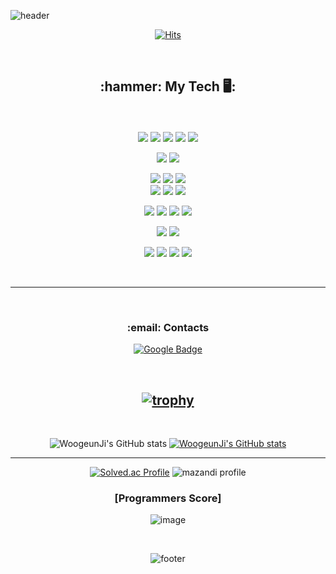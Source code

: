 ![header](https://capsule-render.vercel.app/api?type=waving&color=gradient&height=330&section=header&text=UGeunJi&fontSize=75&fontColor=F5F5DC)<br>

<!DOCTYPE html>
<html lang = "en">
<head>
    <div align = "center">
        
[![Hits](https://hits.seeyoufarm.com/api/count/incr/badge.svg?url=https%3A%2F%2Fgithub.com%2FWoogeun-Ji%2Fhit-counter&count_bg=%235EB6C8&title_bg=%23E3CBCB&icon=&icon_color=%23ACE6E6&title=hits&edge_flat=false)](https://hits.seeyoufarm.com)
        
<br>
<!-- badge  https://simpleicons.org/ -->
        
<h2>:hammer: My Tech 🖥️: </h2><br><br>
<a href="https://pytorch.org/" target="_blank"><img src="https://img.shields.io/badge/Pytorch-EE4C2C?style=flat&logo=Pytorch&logoColor=white"/></a>
<a href="https://www.tensorflow.org/?hl=ko" target="_blank"><img src="https://img.shields.io/badge/Tensorflow-FF6F00?style=flat&logo=Tensorflow&logoColor=white"/></a>
<a href="https://keras.io/" target="_blank"><img src="https://img.shields.io/badge/Keras-D00000?style=flat&logo=Keras&logoColor="/></a>
<a href="https://www.python.org/" target="_blank"><img src="https://img.shields.io/badge/Python-3776AB?style=flat&logo=Python&logoColor=white"/></a>
<a href="https://opencv.org/" target="_blank"><img src="https://img.shields.io/badge/OpenCV-5C3EE8?style=flat&logo=OpenCV&logoColor=white"/></a><br>
        
<a href="https://www.mysql.com/" target="_blank"><img src="https://img.shields.io/badge/MySQL-4479A1?style=flat&logo=MySQL&logoColor=white"/></a>
<a href="https://en.cppreference.com/" target="_blank"><img src="https://img.shields.io/badge/C-A8B9CC?style=flat&logo=C&logoColor=white"/></a><br>
        
<a href="https://developer.mozilla.org/ko/docs/Learn/HTML/Introduction_to_HTML/Getting_started" target="_blank"><img src="https://img.shields.io/badge/HTML5-E34F26?style=flat&logo=HTML5&logoColor=white"/></a> 
<a href="https://developer.mozilla.org/ko/docs/Learn/Getting_started_with_the_web/CSS_basics" target="_blank"><img src="https://img.shields.io/badge/CSS3-1572B6?style=flat&logo=CSS3&logoColor=white"/></a> 
<a href="https://developer.mozilla.org/ko/docs/Web/JavaScript" target="_blank"><img src="https://img.shields.io/badge/JavaScript-F7DF1E?style=flat&logo=JavaScript&logoColor=white"/></a>  
<a href="https://getbootstrap.com/" target="_blank"><img src="https://img.shields.io/badge/Bootstrap-7952B3?style=flat&logo=Bootstrap&logoColor=white"/></a>
<a href="https://streamlit.io/" target="_blank"><img src="https://img.shields.io/badge/Streamlit-FF4B4B?style=flat&logo=Streamlit&logoColor=white"/></a>
<a href="https://streamlit.io/" target="_blank"><img src="https://img.shields.io/badge/Django-092E20?style=flat&logo=Django&logoColor=white"/></a><br>
        
<a href="https://code.visualstudio.com/" target="_blank"><img src="https://img.shields.io/badge/Visualstudiocode-007ACC?style=flat&logo=Visualstudiocode&logoColor=white"/></a>
<a href="https://jupyter.org/" target="_blank"><img src="https://img.shields.io/badge/Jupyter-F37626?style=flat&logo=Jupyter&logoColor=white"/></a>
<a href="https://code.visualstudio.com/" target="_blank"><img src="https://img.shields.io/badge/Googlecolab-F9AB00?style=flat&logo=Googlecolab&logoColor=white"/></a>
<a href="https://www.jetbrains.com/ko-kr/pycharm/" target="_blank"><img src="https://img.shields.io/badge/Pycharm-000000?style=flat&logo=Pycharm&logoColor=white"/></a><br>
        
<a href="https://www.autodesk.co.kr/campaigns/best-selling-cad-software?mktvar002=5019315|SEM|19327363339|148201729321|kwd-129823800&utm_source=GGL&utm_medium=SEM&utm_campaign=GGL_ACAD_AutoCAD_APAC_KR_Trials_SEM_COM_NA_EX_0009_5019315&utm_id=5019315&utm_term=kwd-129823800&mkwid=s|pcrid|642238092419|pkw|catia|pmt|e|pdv|c|slid||pgrid|148201729321|ptaid|kwd-129823800|pid|&utm_medium=cpc&utm_source=google&utm_campaign=&utm_term=catia&utm_content=s|pcrid|642238092419|pkw|catia|pmt|e|pdv|c|slid||pgrid|148201729321|ptaid|kwd-129823800|&gclid=CjwKCAiAl9efBhAkEiwA4TorigVJewgZlZFxSgXSKn-eZc73oQrq_Se-hCbt9S739DnCfuDIpRuYgxoCCbUQAvD_BwE&ef_id=Y0zvKgAAAKMvGwN7:20230222113349:s" target="_blank"><img src="https://img.shields.io/badge/Catia-0B53CE?style=flat&logo=Catia&logoColor=white"/></a>
<a href="https://www.materialise.com/en/healthcare/mimics-innovation-suite/mimics" target="_blank"><img src="https://img.shields.io/badge/Mimics-0094F5?style=flat&logo=Mimics&logoColor=white"/></a><br>
        
<a href="https://github.com/" target="_blank"><img src="https://img.shields.io/badge/Github-181717?style=flat&logo=Github&logoColor=white"/></a>
<a href="https://slack.com/intl/ko-kr/" target="_blank"><img src="https://img.shields.io/badge/Slack-4A154B?style=flat&logo=Slack&logoColor=white"/></a>
<a href="https://discord.com/" target="_blank"><img src="https://img.shields.io/badge/Discord-5865F2?style=flat&logo=Discord&logoColor=white"/></a>
<a href="https://www.kakaocorp.com/page/service/service/KakaoTalk" target="_blank"><img src="https://img.shields.io/badge/Kakaotalk-FFCD00?style=flat&logo=Kakaotalk&logoColor=white"/></a>

<br>
        
---
 
<br>        
<h3>:email: Contacts</h3>
        
[![Google Badge](https://img.shields.io/badge/Google-D14836?style=flat&logo=google&logoColor=white)](mailto:ajtwlsdnrms@gmail.com)

<br>
        
[![trophy](https://github-profile-trophy.vercel.app/?username=Woogeun-Ji&theme=juicyfresh&no-bg=true)](https://github.com/ryo-ma/github-profile-trophy)
---        
<br>
        
![WoogeunJi's GitHub stats](https://github-readme-stats.vercel.app/api?username=WoogeunJi&show_icons=true&theme=gruvbox_light )
[![WoogeunJi's GitHub stats](https://github-readme-stats.vercel.app/api/top-langs/?username=WoogeunJi&custom_title=My&nbsp;Language&hide=jupyter%20notebook&layout=compact&theme=gruvbox_light&show_icons=true)](https://github.com/WoogeunJi/github-readme-stats)
        
--- 
        
[![Solved.ac Profile](http://mazassumnida.wtf/api/v2/generate_badge?boj=ajtwlsdnrms)](https://solved.ac/ajtwlsdnrms/)
![mazandi profile](http://mazandi.herokuapp.com/api?handle=ajtwlsdnrms&theme=cold)
        
<h3>[Programmers Score]</h3>     
        
![image](https://user-images.githubusercontent.com/84713532/235297583-4b574cb4-7669-4d34-9abb-2c925efb32fe.png)
     
<br>

![footer](https://capsule-render.vercel.app/api?type=waving&color=gradient&height=170&section=footer&text=AI&nbsp;Researcher&fontSize=30&fontColor=FFDAB9)
   </div>
</head>
</html>
